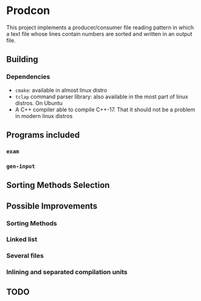 # Prodcon

This project implements a producer/consumer file reading pattern in
which a text file whose lines contain numbers are sorted and written
in an output file.

## Building

### Dependencies

- `cmake`: available in almost linux distro
- `tclap` command parser library: also available in the most part of
  linux distros. On Ubuntu
- A C++ compiler able to compile C++-17. That it should not be a
  problem in modern linux distros


## Programs included

### `exam`

### `gen-input`


## Sorting Methods Selection

## Possible Improvements

### Sorting Methods

### Linked list

### Several files

### Inlining and separated compilation units

## TODO

